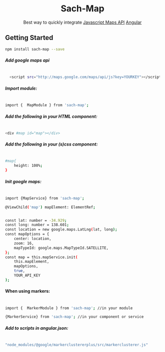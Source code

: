 <h1 align="center">Sach-Map</h1>

<p align="center">
Best way to quickly integrate <a href="https://getbootstrap.com/">Javascript Maps API</a> <a href="https://angular.io/">Angular</a>
</p>

## Getting Started

```bash
npm install sach-map --save
```

##### Add google maps api
#
```bash
  <script src="http://maps.google.com/maps/api/js?key=YOURKEY"></script>
```

#####  Import module:
#
```bash
import {  MapModule } from 'sach-map';
```

##### Add the following in your HTML component:
#
```bash
<div #map id="map"></div>
```

##### Add the following in your (s)css component:
#
```bash
#map{
    height: 100%;
}
```

##### Init google maps:
#
```bash
import {MapService} from 'sach-map';

@ViewChild('map') mapElement: ElementRef;


const lat: number = -34.929;
const long: number = 138.601;
const location = new google.maps.LatLng(lat, long);
const mapOptions = {
    center: location,
    zoom: 16,
    mapTypeId: google.maps.MapTypeId.SATELLITE,
};
const map = this.mapService.init(
    this.mapElement,
    mapOptions,
    true,
    YOUR_API_KEY
);
```
####  When using markers:
#
```bash
import {  MarkerModule } from 'sach-map'; //in your module

{MarkerService} from 'sach-map'; //in your component or service
```

#####  Add to scripts in angular.json:
#
```bash
"node_modules/@google/markerclustererplus/src/markerclusterer.js"
```
